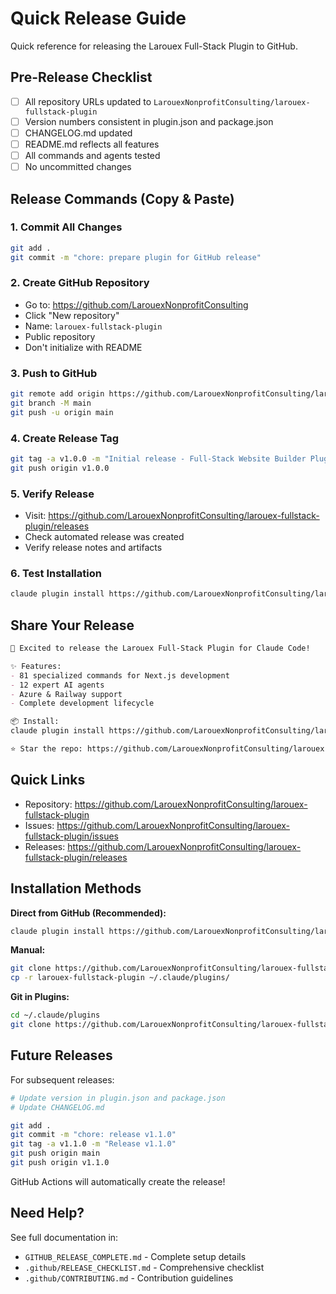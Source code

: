 # Quick Release Guide

Quick reference for releasing the Larouex Full-Stack Plugin to GitHub.

## Pre-Release Checklist

- [ ] All repository URLs updated to `LarouexNonprofitConsulting/larouex-fullstack-plugin`
- [ ] Version numbers consistent in plugin.json and package.json
- [ ] CHANGELOG.md updated
- [ ] README.md reflects all features
- [ ] All commands and agents tested
- [ ] No uncommitted changes

## Release Commands (Copy & Paste)

### 1. Commit All Changes
```bash
git add .
git commit -m "chore: prepare plugin for GitHub release"
```

### 2. Create GitHub Repository
- Go to: https://github.com/LarouexNonprofitConsulting
- Click "New repository"
- Name: `larouex-fullstack-plugin`
- Public repository
- Don't initialize with README

### 3. Push to GitHub
```bash
git remote add origin https://github.com/LarouexNonprofitConsulting/larouex-fullstack-plugin.git
git branch -M main
git push -u origin main
```

### 4. Create Release Tag
```bash
git tag -a v1.0.0 -m "Initial release - Full-Stack Website Builder Plugin"
git push origin v1.0.0
```

### 5. Verify Release
- Visit: https://github.com/LarouexNonprofitConsulting/larouex-fullstack-plugin/releases
- Check automated release was created
- Verify release notes and artifacts

### 6. Test Installation
```bash
claude plugin install https://github.com/LarouexNonprofitConsulting/larouex-fullstack-plugin
```

## Share Your Release

```markdown
🎉 Excited to release the Larouex Full-Stack Plugin for Claude Code!

✨ Features:
- 81 specialized commands for Next.js development
- 12 expert AI agents
- Azure & Railway support
- Complete development lifecycle

📦 Install:
claude plugin install https://github.com/LarouexNonprofitConsulting/larouex-fullstack-plugin

⭐ Star the repo: https://github.com/LarouexNonprofitConsulting/larouex-fullstack-plugin
```

## Quick Links

- Repository: https://github.com/LarouexNonprofitConsulting/larouex-fullstack-plugin
- Issues: https://github.com/LarouexNonprofitConsulting/larouex-fullstack-plugin/issues
- Releases: https://github.com/LarouexNonprofitConsulting/larouex-fullstack-plugin/releases

## Installation Methods

**Direct from GitHub (Recommended):**
```bash
claude plugin install https://github.com/LarouexNonprofitConsulting/larouex-fullstack-plugin
```

**Manual:**
```bash
git clone https://github.com/LarouexNonprofitConsulting/larouex-fullstack-plugin.git
cp -r larouex-fullstack-plugin ~/.claude/plugins/
```

**Git in Plugins:**
```bash
cd ~/.claude/plugins
git clone https://github.com/LarouexNonprofitConsulting/larouex-fullstack-plugin.git
```

## Future Releases

For subsequent releases:

```bash
# Update version in plugin.json and package.json
# Update CHANGELOG.md

git add .
git commit -m "chore: release v1.1.0"
git tag -a v1.1.0 -m "Release v1.1.0"
git push origin main
git push origin v1.1.0
```

GitHub Actions will automatically create the release!

## Need Help?

See full documentation in:
- `GITHUB_RELEASE_COMPLETE.md` - Complete setup details
- `.github/RELEASE_CHECKLIST.md` - Comprehensive checklist
- `.github/CONTRIBUTING.md` - Contribution guidelines
